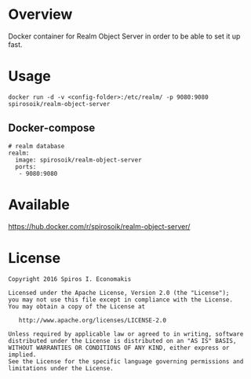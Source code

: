# Overview
Docker container for Realm Object Server in order to be able to set it up fast. 

# Usage
```docker run -d -v <config-folder>:/etc/realm/ -p 9080:9080 spirosoik/realm-object-server```

## Docker-compose

```
# realm database
realm:
  image: spirosoik/realm-object-server
  ports:
   - 9080:9080
```

# Available

https://hub.docker.com/r/spirosoik/realm-object-server/


# License

```
Copyright 2016 Spiros I. Economakis

Licensed under the Apache License, Version 2.0 (the "License");
you may not use this file except in compliance with the License.
You may obtain a copy of the License at

   http://www.apache.org/licenses/LICENSE-2.0

Unless required by applicable law or agreed to in writing, software
distributed under the License is distributed on an "AS IS" BASIS,
WITHOUT WARRANTIES OR CONDITIONS OF ANY KIND, either express or implied.
See the License for the specific language governing permissions and
limitations under the License.
```
